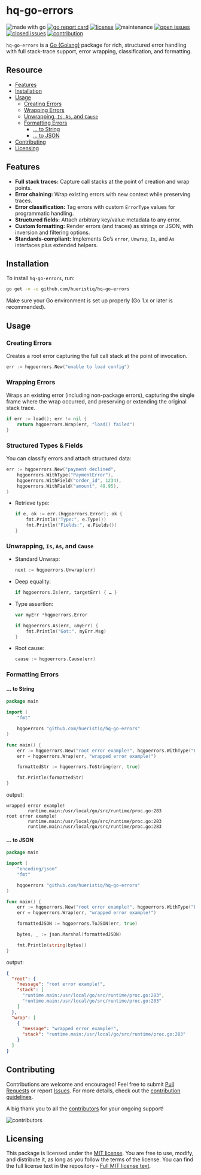 # hq-go-errors

![made with go](https://img.shields.io/badge/made%20with-Go-1E90FF.svg) [![go report card](https://goreportcard.com/badge/github.com/hueristiq/hq-go-errors)](https://goreportcard.com/report/github.com/hueristiq/hq-go-errors) [![license](https://img.shields.io/badge/license-MIT-gray.svg?color=1E90FF)](https://github.com/hueristiq/hq-go-errors/blob/master/LICENSE) ![maintenance](https://img.shields.io/badge/maintained%3F-yes-1E90FF.svg) [![open issues](https://img.shields.io/github/issues-raw/hueristiq/hq-go-errors.svg?style=flat&color=1E90FF)](https://github.com/hueristiq/hq-go-errors/issues?q=is:issue+is:open) [![closed issues](https://img.shields.io/github/issues-closed-raw/hueristiq/hq-go-errors.svg?style=flat&color=1E90FF)](https://github.com/hueristiq/hq-go-errors/issues?q=is:issue+is:closed) [![contribution](https://img.shields.io/badge/contributions-welcome-1E90FF.svg)](https://github.com/hueristiq/hq-go-errors/blob/master/CONTRIBUTING.md)

`hq-go-errors` is a [Go (Golang)](http://golang.org/) package for rich, structured error handling with full stack-trace support, error wrapping, classification, and formatting.

## Resource

- [Features](#features)
- [Installation](#installation)
- [Usage](#usage)
	- [Creating Errors](#creating-errors)
	- [Wrapping Errors](#wrapping-errors)
	- [Unwrapping, `Is`, `As`, and `Cause`](#unwrapping-is-as-and-cause)
	- [Formatting Errors](#formatting-errors)
		- [... to String](#-to-string)
		- [... to JSON](#-to-json)
- [Contributing](#contributing)
- [Licensing](#licensing)

## Features

- **Full stack traces:** Capture call stacks at the point of creation and wrap points.
- **Error chaining:** Wrap existing errors with new context while preserving traces.
- **Error classification:** Tag errors with custom `ErrorType` values for programmatic handling.
- **Structured fields:** Attach arbitrary key/value metadata to any error.
- **Custom formatting:** Render errors (and traces) as strings or JSON, with inversion and filtering options.
- **Standards-compliant:** Implements Go’s `error`, `Unwrap`, `Is`, and `As` interfaces plus extended helpers.

## Installation

To install `hq-go-errors`, run:

```bash
go get -v -u github.com/hueristiq/hq-go-errors
```

Make sure your Go environment is set up properly (Go 1.x or later is recommended).

## Usage

### Creating Errors

Creates a root error capturing the full call stack at the point of invocation.

```go
err := hqgoerrors.New("unable to load config")
```

### Wrapping Errors

Wraps an existing error (including non-package errors), capturing the single frame where the wrap occurred, and preserving or extending the original stack trace.

```go
if err := load(); err != nil {
	return hqgoerrors.Wrap(err, "load() failed")
}
```

### Structured Types & Fields

You can classify errors and attach structured data:

```go
err := hqgoerrors.New("payment declined",
	hqgoerrors.WithType("PaymentError"),
	hqgoerrors.WithField("order_id", 1234),
	hqgoerrors.WithField("amount", 49.95),
)
```

- Retrieve type:

	```go
	if e, ok := err.(hqgoerrors.Error); ok {
		fmt.Println("Type:", e.Type())
		fmt.Println("Fields:", e.Fields())
	}
	```

### Unwrapping, `Is`, `As`, and `Cause`

- Standard Unwrap:

	```go
	next := hqgoerrors.Unwrap(err)
	```

- Deep equality:

	```go
	if hqgoerrors.Is(err, targetErr) { … }
	```

- Type assertion:

	```go
	var myErr *hqgoerrors.Error

	if hqgoerrors.As(err, &myErr) {
		fmt.Println("Got:", myErr.Msg)
	}
	```

- Root cause:

	```go
	cause := hqgoerrors.Cause(err)
	```

### Formatting Errors

#### ... to String

```go
package main

import (
	"fmt"

	hqgoerrors "github.com/hueristiq/hq-go-errors"
)

func main() {
	err := hqgoerrors.New("root error example!", hqgoerrors.WithType("EXAMPLE_TYPE"), hqgoerrors.WithField("FIELD_KEY", "FIELD_VALUE"))
	err = hqgoerrors.Wrap(err, "wrapped error example!")

	formattedStr := hqgoerrors.ToString(err, true)

	fmt.Println(formattedStr)
}
```

output:

```
wrapped error example!
        runtime.main:/usr/local/go/src/runtime/proc.go:283
root error example!
        runtime.main:/usr/local/go/src/runtime/proc.go:283
        runtime.main:/usr/local/go/src/runtime/proc.go:283
```

#### ... to JSON

```go
package main

import (
	"encoding/json"
	"fmt"

	hqgoerrors "github.com/hueristiq/hq-go-errors"
)

func main() {
	err := hqgoerrors.New("root error example!", hqgoerrors.WithType("EXAMPLE_TYPE"), hqgoerrors.WithField("FIELD_KEY", "FIELD_VALUE"))
	err = hqgoerrors.Wrap(err, "wrapped error example!")

	formattedJSON := hqgoerrors.ToJSON(err, true)

	bytes, _ := json.Marshal(formattedJSON)

	fmt.Println(string(bytes))
}
```

output:

```json
{
  "root": {
    "message": "root error example!",
    "stack": [
      "runtime.main:/usr/local/go/src/runtime/proc.go:283",
      "runtime.main:/usr/local/go/src/runtime/proc.go:283"
    ]
  },
  "wrap": [
    {
      "message": "wrapped error example!",
      "stack": "runtime.main:/usr/local/go/src/runtime/proc.go:283"
    }
  ]
}
```

## Contributing

Contributions are welcome and encouraged! Feel free to submit [Pull Requests](https://github.com/hueristiq/hq-go-errors/pulls) or report [Issues](https://github.com/hueristiq/hq-go-errors/issues). For more details, check out the [contribution guidelines](https://github.com/hueristiq/hq-go-errors/blob/master/CONTRIBUTING.md).

A big thank you to all the [contributors](https://github.com/hueristiq/hq-go-errors/graphs/contributors) for your ongoing support!

![contributors](https://contrib.rocks/image?repo=hueristiq/hq-go-errors&max=500)

## Licensing

This package is licensed under the [MIT license](https://opensource.org/license/mit). You are free to use, modify, and distribute it, as long as you follow the terms of the license. You can find the full license text in the repository - [Full MIT license text](https://github.com/hueristiq/hq-go-errors/blob/master/LICENSE).